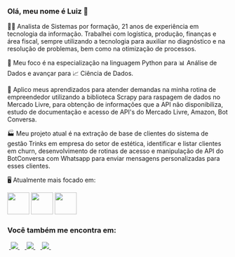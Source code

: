 ### Olá, meu nome é Luiz 👋

👨‍💼 Analista de Sistemas por formação, 21 anos de experiência em tecnologia da informação. Trabalhei com logística, produção, finanças e área fiscal, sempre utilizando a tecnologia para auxiliar no diagnóstico e na resolução de problemas, bem como na otimização de processos.<br>

🚀 Meu foco é na especialização na linguagem Python para 📊 Análise de Dados e avançar para 📈 Ciência de Dados.<br>

💼 Aplico meus aprendizados para atender demandas na minha rotina de empreendedor utilizando a biblioteca Scrapy para raspagem de dados no Mercado Livre, para obtenção de informações que a API não disponibiliza, estudo de documentação e acesso de API's do Mercado Livre, Amazon, Bot Conversa.<br>

🏭 Meu projeto atual é na extração de base de clientes do sistema de gestão Trinks em empresa do setor de estética, identificar e listar clientes em churn, desenvolvimento de rotinas de acesso e manipulação de API do BotConversa com Whatsapp para enviar mensagens personalizadas para esses clientes.

🖥️ Atualmente mais focado em:

<div display="inline">
<img width="50" height="50" src="https://cdn.jsdelivr.net/gh/devicons/devicon/icons/python/python-original.svg" />
<img width="50" height="50" src="https://cdn.jsdelivr.net/gh/devicons/devicon/icons/sqlite/sqlite-original.svg" />
<img width="50" height="50" src="https://cdn.jsdelivr.net/gh/devicons/devicon/icons/mongodb/mongodb-original-wordmark.svg" />
          
</div>  

### Você também me encontra em:
&nbsp;<a href="https://www.linkedin.com/in/luizqueirozsouza/">
  <img src="https://img.shields.io/badge/linkedin-%230077B5.svg?style=for-the-badge&logo=linkedin&logoColor=white">
</a>&nbsp;
&nbsp;<a href="https://medium.com/@luizqueirozsouza">
  <img src="https://img.shields.io/badge/Medium-12100E?style=for-the-badge&logo=medium&logoColor=white">
</a>&nbsp;
&nbsp;<a href="https://www.youtube.com/c/LuizSouzasp">
  <img src="https://img.shields.io/badge/YouTube-FF0000?style=for-the-badge&logo=youtube&logoColor=white">
</a>&nbsp;

